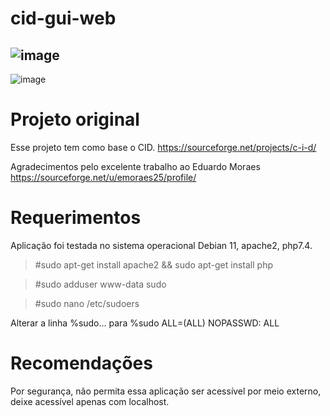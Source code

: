# cid-gui-web
![image](https://user-images.githubusercontent.com/40308971/191763527-ed875a27-b73d-4804-87b8-2f68414d580e.png)
-
![image](https://user-images.githubusercontent.com/40308971/191763563-e92a61df-fe4f-4134-9d7a-bf2e88fd350b.png)


# Projeto original

Esse projeto tem como base o CID. https://sourceforge.net/projects/c-i-d/ 

Agradecimentos pelo excelente trabalho ao Eduardo Moraes https://sourceforge.net/u/emoraes25/profile/

# Requerimentos

Aplicação foi testada no sistema operacional Debian 11, apache2, php7.4.

>#sudo apt-get install apache2 && sudo apt-get install php

>#sudo adduser www-data sudo

>#sudo nano /etc/sudoers

Alterar a linha %sudo... para %sudo ALL=(ALL) NOPASSWD: ALL

# Recomendações
Por segurança, não permita essa aplicação ser acessível por meio externo, deixe acessível apenas com localhost.
